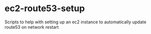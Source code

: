 ec2-route53-setup
=================

Scripts to help with setting up an ec2 instance to automatically update route53 on network restart
